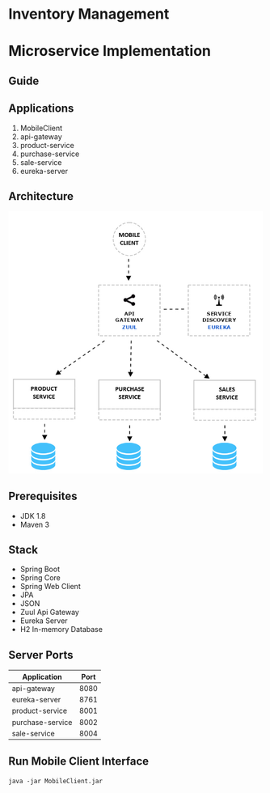 # Inventory Management
# Microservice Implementation

## Guide

## Applications
1. MobileClient 
2. api-gateway 
3. product-service 
4. purchase-service 
5. sale-service 
6. eureka-server

## Architecture
![alt text](https://github.com/donmariuscollo/MobileClient/blob/master/images/microservice.jpg)

## Prerequisites
- JDK 1.8
- Maven 3


## Stack

- Spring Boot
- Spring Core
- Spring Web Client
- JPA
- JSON
- Zuul Api Gateway
- Eureka Server
- H2 In-memory Database

## Server Ports
| Application      | Port |
|------------------|------|
|api-gateway       | 8080 |
|eureka-server     | 8761 |
|product-service   | 8001 |
|purchase-service  | 8002 |
|sale-service      | 8004 |

## Run Mobile Client Interface
``
java -jar MobileClient.jar
``
